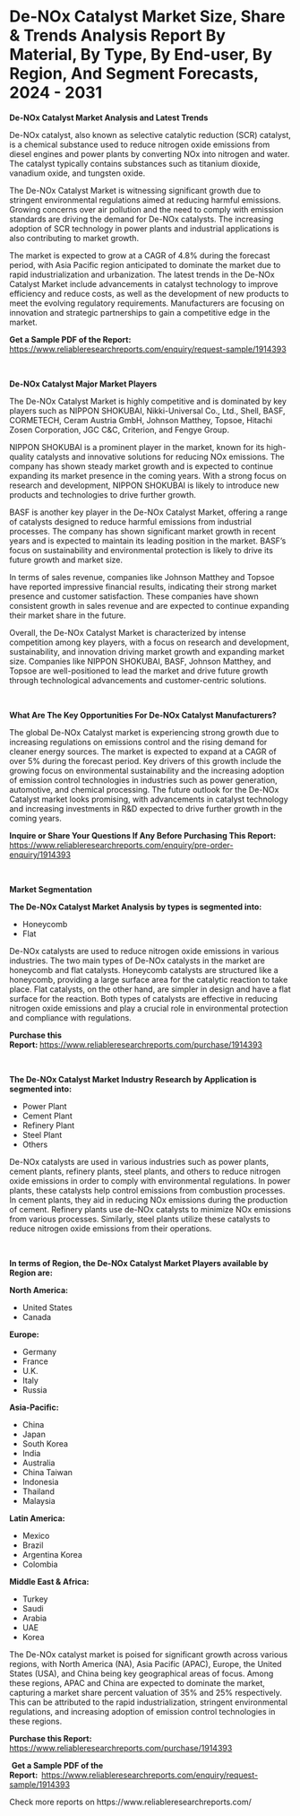 <p><h1>De-NOx Catalyst Market Size, Share & Trends Analysis Report By Material, By Type, By End-user, By Region, And Segment Forecasts, 2024 - 2031</h1></p><p><strong>De-NOx Catalyst Market Analysis and Latest Trends</strong></p>
<p><p>De-NOx catalyst, also known as selective catalytic reduction (SCR) catalyst, is a chemical substance used to reduce nitrogen oxide emissions from diesel engines and power plants by converting NOx into nitrogen and water. The catalyst typically contains substances such as titanium dioxide, vanadium oxide, and tungsten oxide.</p><p>The De-NOx Catalyst Market is witnessing significant growth due to stringent environmental regulations aimed at reducing harmful emissions. Growing concerns over air pollution and the need to comply with emission standards are driving the demand for De-NOx catalysts. The increasing adoption of SCR technology in power plants and industrial applications is also contributing to market growth.</p><p>The market is expected to grow at a CAGR of 4.8% during the forecast period, with Asia Pacific region anticipated to dominate the market due to rapid industrialization and urbanization. The latest trends in the De-NOx Catalyst Market include advancements in catalyst technology to improve efficiency and reduce costs, as well as the development of new products to meet the evolving regulatory requirements. Manufacturers are focusing on innovation and strategic partnerships to gain a competitive edge in the market.</p></p>
<p><strong>Get a Sample PDF of the Report:&nbsp;</strong> <a href="https://www.reliableresearchreports.com/enquiry/request-sample/1914393">https://www.reliableresearchreports.com/enquiry/request-sample/1914393</a></p>
<p>&nbsp;</p>
<p><strong>De-NOx Catalyst Major Market Players</strong></p>
<p><p>The De-NOx Catalyst Market is highly competitive and is dominated by key players such as NIPPON SHOKUBAI, Nikki-Universal Co., Ltd., Shell, BASF, CORMETECH, Ceram Austria GmbH, Johnson Matthey, Topsoe, Hitachi Zosen Corporation, JGC C&C, Criterion, and Fengye Group.</p><p>NIPPON SHOKUBAI is a prominent player in the market, known for its high-quality catalysts and innovative solutions for reducing NOx emissions. The company has shown steady market growth and is expected to continue expanding its market presence in the coming years. With a strong focus on research and development, NIPPON SHOKUBAI is likely to introduce new products and technologies to drive further growth.</p><p>BASF is another key player in the De-NOx Catalyst Market, offering a range of catalysts designed to reduce harmful emissions from industrial processes. The company has shown significant market growth in recent years and is expected to maintain its leading position in the market. BASF’s focus on sustainability and environmental protection is likely to drive its future growth and market size.</p><p>In terms of sales revenue, companies like Johnson Matthey and Topsoe have reported impressive financial results, indicating their strong market presence and customer satisfaction. These companies have shown consistent growth in sales revenue and are expected to continue expanding their market share in the future.</p><p>Overall, the De-NOx Catalyst Market is characterized by intense competition among key players, with a focus on research and development, sustainability, and innovation driving market growth and expanding market size. Companies like NIPPON SHOKUBAI, BASF, Johnson Matthey, and Topsoe are well-positioned to lead the market and drive future growth through technological advancements and customer-centric solutions.</p></p>
<p>&nbsp;</p>
<p><strong>What Are The Key Opportunities For De-NOx Catalyst Manufacturers?</strong></p>
<p><p>The global De-NOx Catalyst market is experiencing strong growth due to increasing regulations on emissions control and the rising demand for cleaner energy sources. The market is expected to expand at a CAGR of over 5% during the forecast period. Key drivers of this growth include the growing focus on environmental sustainability and the increasing adoption of emission control technologies in industries such as power generation, automotive, and chemical processing. The future outlook for the De-NOx Catalyst market looks promising, with advancements in catalyst technology and increasing investments in R&D expected to drive further growth in the coming years.</p></p>
<p><strong>Inquire or Share Your Questions If Any Before Purchasing This Report:</strong> <a href="https://www.reliableresearchreports.com/enquiry/pre-order-enquiry/1914393">https://www.reliableresearchreports.com/enquiry/pre-order-enquiry/1914393</a></p>
<p>&nbsp;</p>
<p><strong>Market Segmentation</strong></p>
<p><strong>The De-NOx Catalyst Market Analysis by types is segmented into:</strong></p>
<p><ul><li>Honeycomb</li><li>Flat</li></ul></p>
<p><p>De-NOx catalysts are used to reduce nitrogen oxide emissions in various industries. The two main types of De-NOx catalysts in the market are honeycomb and flat catalysts. Honeycomb catalysts are structured like a honeycomb, providing a large surface area for the catalytic reaction to take place. Flat catalysts, on the other hand, are simpler in design and have a flat surface for the reaction. Both types of catalysts are effective in reducing nitrogen oxide emissions and play a crucial role in environmental protection and compliance with regulations.</p></p>
<p><strong>Purchase this Report:&nbsp;</strong><a href="https://www.reliableresearchreports.com/purchase/1914393">https://www.reliableresearchreports.com/purchase/1914393</a></p>
<p>&nbsp;</p>
<p><strong>The De-NOx Catalyst Market Industry Research by Application is segmented into:</strong></p>
<p><ul><li>Power Plant</li><li>Cement Plant</li><li>Refinery Plant</li><li>Steel Plant</li><li>Others</li></ul></p>
<p><p>De-NOx catalysts are used in various industries such as power plants, cement plants, refinery plants, steel plants, and others to reduce nitrogen oxide emissions in order to comply with environmental regulations. In power plants, these catalysts help control emissions from combustion processes. In cement plants, they aid in reducing NOx emissions during the production of cement. Refinery plants use de-NOx catalysts to minimize NOx emissions from various processes. Similarly, steel plants utilize these catalysts to reduce nitrogen oxide emissions from their operations.</p></p>
<p>&nbsp;</p>
<p><strong>In terms of Region, the De-NOx Catalyst Market Players available by Region are:</strong></p>
<p>
    <p> <strong> North America: </strong>
        <ul>
            <li>United States</li>
            <li>Canada</li>
        </ul>
        </p> 
    <p> <strong> Europe: </strong>
        <ul>
            <li>Germany</li>
            <li>France</li>
            <li>U.K.</li>
            <li>Italy</li>
            <li>Russia</li>
        </ul>
        </p> 
    <p> <strong> Asia-Pacific: </strong>
        <ul>
            <li>China</li>
            <li>Japan</li>
            <li>South Korea</li>
            <li>India</li>
            <li>Australia</li>
            <li>China Taiwan</li>
            <li>Indonesia</li>
            <li>Thailand</li>
            <li>Malaysia</li>
        </ul>
        </p> 
    <p> <strong> Latin America: </strong>
        <ul>
            <li>Mexico</li>
            <li>Brazil</li>
            <li>Argentina Korea</li>
            <li>Colombia</li>
        </ul>
        </p> 
    <p> <strong> Middle East & Africa: </strong>
        <ul>
            <li>Turkey</li>
            <li>Saudi</li>
            <li>Arabia</li>
            <li>UAE</li>
            <li>Korea</li>
        </ul>
    </p>
    </p>
<p><p>The De-NOx catalyst market is poised for significant growth across various regions, with North America (NA), Asia Pacific (APAC), Europe, the United States (USA), and China being key geographical areas of focus. Among these regions, APAC and China are expected to dominate the market, capturing a market share percent valuation of 35% and 25% respectively. This can be attributed to the rapid industrialization, stringent environmental regulations, and increasing adoption of emission control technologies in these regions.</p></p>
<p><strong>Purchase this Report: </strong><a href="https://www.reliableresearchreports.com/purchase/1914393">https://www.reliableresearchreports.com/purchase/1914393</a></p>
<p>&nbsp;<strong>Get a Sample PDF of the Report:&nbsp;&nbsp;</strong><a href="https://www.reliableresearchreports.com/enquiry/request-sample/1914393">https://www.reliableresearchreports.com/enquiry/request-sample/1914393</a></p>
<p><strong></strong></p>
<p>Check more reports on https://www.reliableresearchreports.com/</p>